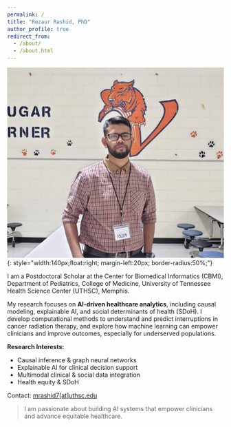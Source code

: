 ```yaml
---
permalink: /
title: "Rezaur Rashid, PhD"
author_profile: true
redirect_from: 
  - /about/
  - /about.html
---
```


![Profile Picture](/images/picture/profile.jpg){: style="width:140px;float:right; margin-left:20px; border-radius:50%;"}

I am a Postdoctoral Scholar at the Center for Biomedical Informatics (CBMI), Department of Pediatrics, College of Medicine, University of Tennessee Health Science Center (UTHSC), Memphis.

My research focuses on **AI-driven healthcare analytics**, including causal modeling, explainable AI, and social determinants of health (SDoH). I develop computational methods to understand and predict interruptions in cancer radiation therapy, and explore how machine learning can empower clinicians and improve outcomes, especially for underserved populations.

**Research Interests:**
- Causal inference & graph neural networks
- Explainable AI for clinical decision support
- Multimodal clinical & social data integration
- Health equity & SDoH

Contact: [mrashid7[at]uthsc.edu](mailto:mrashid7@uthsc.edu)

> I am passionate about building AI systems that empower clinicians and advance equitable healthcare.
